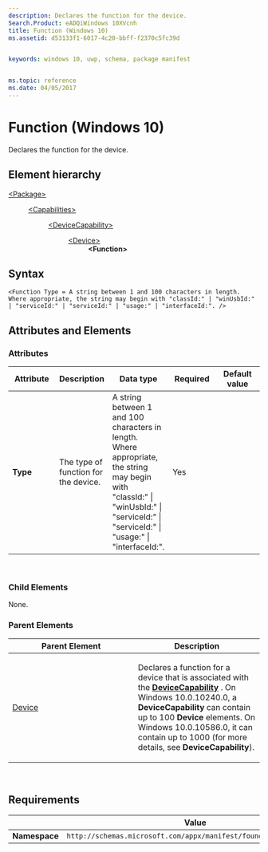 ```yaml
---
description: Declares the function for the device.
Search.Product: eADQiWindows 10XVcnh
title: Function (Windows 10)
ms.assetid: d53133f1-6017-4c20-bbff-f2370c5fc39d


keywords: windows 10, uwp, schema, package manifest


ms.topic: reference
ms.date: 04/05/2017
---
```


# Function (Windows 10)


Declares the function for the device.

## Element hierarchy

<dl>
<dt><a href="element-package.md">&lt;Package&gt;</a></dt>
<dd>
<dl>
<dt><a href="element-capabilities.md">&lt;Capabilities&gt;</a></dt>
<dd>
<dl>
<dt><a href="element-devicecapability.md">&lt;DeviceCapability&gt;</a></dt>
<dd>
<dl>
<dt><a href="element-device.md">&lt;Device&gt;</a></dt>
<dd><b>&lt;Function&gt;</b></dd>
</dl>
</dd>
</dl>
</dd>
</dl>
</dd>
</dl>

## Syntax

``` syntax
<Function Type = A string between 1 and 100 characters in length. Where appropriate, the string may begin with "classId:" | "winUsbId:" | "serviceId:" | "serviceId:" | "usage:" | "interfaceId:". />
```

## Attributes and Elements


### Attributes

<table>
<colgroup>
<col width="20%" />
<col width="20%" />
<col width="20%" />
<col width="20%" />
<col width="20%" />
</colgroup>
<thead>
<tr class="header">
<th>Attribute</th>
<th>Description</th>
<th>Data type</th>
<th>Required</th>
<th>Default value</th>
</tr>
</thead>
<tbody>
<tr class="odd">
<td><strong>Type</strong></td>
<td><p>The type of function for the device.</p></td>
<td>A string between 1 and 100 characters in length. Where appropriate, the string may begin with &quot;classId:&quot; | &quot;winUsbId:&quot; | &quot;serviceId:&quot; | &quot;serviceId:&quot; | &quot;usage:&quot; | &quot;interfaceId:&quot;.</td>
<td>Yes</td>
<td></td>
</tr>
</tbody>
</table>

 

### Child Elements

None.

### Parent Elements

<table>
<colgroup>
<col width="50%" />
<col width="50%" />
</colgroup>
<thead>
<tr class="header">
<th>Parent Element</th>
<th>Description</th>
</tr>
</thead>
<tbody>
<tr class="odd">
<td><a href="element-device.md">Device</a> </td>
<td><p>Declares a function for a device that is associated with the <a href="element-devicecapability.md"><strong>DeviceCapability</strong></a> . On Windows 10.0.10240.0, a <strong>DeviceCapability</strong> can contain up to 100 <strong>Device</strong> elements. On Windows 10.0.10586.0, it can contain up to 1000 (for more details, see <strong>DeviceCapability</strong>).</p></td>
</tr>
</tbody>
</table>

 

## Requirements

|   | Value |
|--|--|
| **Namespace** | `http://schemas.microsoft.com/appx/manifest/foundation/windows10` |


 

 



